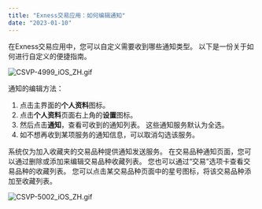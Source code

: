 ```yaml
---
title: "Exness交易应用：如何编辑通知"
date: "2023-01-10"
---
```


在Exness交易应用中，您可以自定义需要收到哪些通知类型。 以下是一份关于如何进行自定义的便捷指南。

![CSVP-4999_iOS_ZH.gif](https://cdn.jsdelivr.net/gh/jarlin8/OSS@main/exhelp/CSVP-4999_iOS_ZH.gif)

通知的编辑方法：

1. 点击主界面的**个人资料**图标。
2. 点击**个人资料**页面右上角的**设置**图标。
3. 然后点击**通知**，查看可收到的通知列表。 这些通知服务默认为全选。
4. 如不想再收到某项服务的通知信息，可以取消勾选该服务。

系统仅为加入收藏夹的交易品种提供通知发送服务。 在交易品种通知页面，您可以通过删除或添加来编辑交易品种收藏列表。 您也可以通过“交易”选项卡查看交易品种的收藏列表。 您可以点击某交易品种页面中的星号图标，将该交易品种添加至收藏列表。

![CSVP-5002_iOS_ZH.gif](https://cdn.jsdelivr.net/gh/jarlin8/OSS@main/exhelp/CSVP-5002_iOS_ZH.gif)
